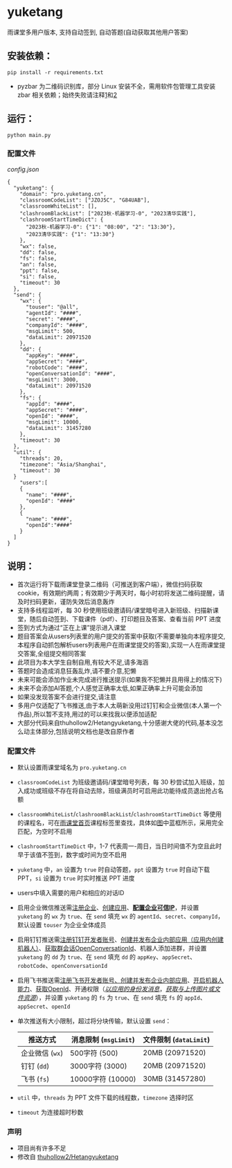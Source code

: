 # yuketang
雨课堂多用户版本, 支持自动签到, 自动答题(自动获取其他用户答案)


安装依赖：
--
```shell
pip install -r requirements.txt 
```
 - pyzbar 为二维码识别库，部分 Linux 安装不全，需用软件包管理工具安装 zbar 相关依赖；始终失败请注释[1](util.py#L32-L38)和[2](util.py#L6-L8)

运行：
--
```shell
python main.py
```

### 配置文件
*config.json*
```shell
{
  "yuketang": {
    "domain": "pro.yuketang.cn",
    "classroomCodeList": ["JZOJ5C", "G84UAB"],
    "classroomWhiteList": [],
    "clashroomBlackList": ["2023秋-机器学习-0", "2023清华实践"],
    "clashroomStartTimeDict": {
      "2023秋-机器学习-0": {"1": "08:00", "2": "13:30"},
      "2023清华实践": {"1": "13:30"}
    },
    "wx": false,
    "dd": false,
    "fs": false,
    "an": false,
    "ppt": false,
    "si": false,
    "timeout": 30
  },
  "send": {
    "wx": {
      "touser": "@all",
      "agentId": "####",
      "secret": "####",
      "companyId": "####",
      "msgLimit": 500,
      "dataLimit": 20971520
    },
    "dd": {
      "appKey": "####",
      "appSecret": "####",
      "robotCode": "####",
      "openConversationId": "####",
      "msgLimit": 3000,
      "dataLimit": 20971520
    },
    "fs": {
      "appId": "####",
      "appSecret": "####",
      "openId": "####",
      "msgLimit": 10000,
      "dataLimit": 31457280
    },
    "timeout": 30
  },
  "util": {
    "threads": 20,
    "timezone": "Asia/Shanghai",
    "timeout": 30
  }
    "users":[
    {
      "name": "####",
      "openId": "####"
    },
    {
      "name": "####",
      "openId":"####"
    }
  ]
}
```

说明：
--
 - 首次运行将下载雨课堂登录二维码（可推送到客户端），微信扫码获取 cookie，有效期约两周；有效期少于两天时，每小时初将发送二维码提醒，请及时扫码更新，谨防失效后消息轰炸<br>
 - 支持多线程监听，每 30 秒使用班级邀请码/课堂暗号进入新班级、扫描新课堂，随后自动签到、下载课件（pdf）、打印题目及答案、查看当前 PPT 进度<br>
 - 签到方式为通过“正在上课”提示进入课堂<br>
 - 题目答案会从users列表里的用户提交的答案中获取(不需要单独向本程序提交,本程序自动抓包解析users列表用户在雨课堂提交的答案),实现一人在雨课堂提交答案,全组提交相同答案<br>
 - 此项目为本大学生自制自用,有较大不足,请多海涵<br>
 - 答题时会造成消息狂轰乱炸,请不要介意,犯懒<br>
 - 未来可能会添加作业未完成进行推送提示(如果我不犯懒并且用得上的情况下)<br>
 - 未来不会添加AI答题,个人感觉正确率太低,如果正确率上升可能会添加<br>
 - 如果没发现答案不会进行提交,请注意<br>
 - 多用户仅适配了飞书推送,由于本人太萌新没用过钉钉和企业微信(本人第一个作品),所以暂不支持,用过的可以来找我以便添加适配<br>
 - 大部分代码来自thuhollow2/Hetangyuketang,十分感谢大佬的代码,基本没怎么动主体部分,包括说明文档也是改自原作者<br>

### 配置文件
 - 默认设置雨课堂域名为 `pro.yuketang.cn`<br>
 - `classroomCodeList` 为班级邀请码/课堂暗号列表，每 30 秒尝试加入班级，加入成功或班级不存在将自动去除，班级满员时可启用此功能待成员退出抢占名额<br>
 - `classroomWhiteList`/`clashroomBlackList`/`clashroomStartTimeDict` 等使用的课程名，可在[雨课堂首页](https://pro.yuketang.cn/v2/web/index)课程标签里查找，具体如[图](classroomName.png)中蓝框所示，采用完全匹配，为空时不启用<br>
 - `clashroomStartTimeDict` 中，1-7 代表周一-周日，当日时间值不为空且此时早于该值不签到，数字或时间为空不启用<br>
 - `yuketang` 中，`an` 设置为 `true` 时自动答题，`ppt` 设置为 `true` 时自动下载 PPT，`si` 设置为 `true` 时实时推送 PPT 进度<br>
  - users中填入需要的用户和相应的对话ID<br>
 - 启用企业微信推送需[注册企业](https://work.weixin.qq.com/wework_admin/register_wx?from=myhome)、[创建应用](https://work.weixin.qq.com/wework_admin/frame#apps/createApiApp)、[**配置企业可信IP**](https://work.weixin.qq.com/wework_admin/frame#apps)，并设置 `yuketang` 的 `wx` 为 `true`、在 `send` 填充 `wx` 的 `agentId`、`secret`、`companyId`，默认设置 `touser` 为企业全体成员<br>
 - 启用钉钉推送需[注册钉钉开发者账号](https://open-dev.dingtalk.com/)、[创建并发布企业内部应用（应用内创建机器人）](https://open-dev.dingtalk.com/fe/app#/corp/app)、[获取群会话OpenConversationId](https://open.dingtalk.com/document/isvapp/get-the-openconversationid-of-the-group-session)、机器人添加进群，并设置 `yuketang` 的 `dd` 为 `true`、在 `send` 填充 `dd` 的 `appKey`、`appSecret`、`robotCode`、`openConversationId`<br>
 - 启用飞书推送需[注册飞书开发者账号、创建并发布企业内部应用](https://open.feishu.cn/app?lang=zh-CN)、[开启机器人能力](https://open.feishu.cn/document/faq/trouble-shooting/how-to-enable-bot-ability)、[获取OpenId](https://open.feishu.cn/document/server-docs/im-v1/message/create)、开通权限（[*以应用的身份发消息*](https://open.feishu.cn/document/server-docs/im-v1/message/create)，[*获取与上传图片或文件资源*](https://open.feishu.cn/document/server-docs/im-v1/file/create)），并设置 `yuketang` 的 `fs` 为 `true`、在 `send` 填充 `fs` 的 `appId`、`appSecret`、`openId`<br>
 - 单次推送有大小限制，超过将分块传输，默认设置 `send`：<br>
 
    | 推送方式 | 消息限制 (`msgLimit`) | 文件限制 (`dataLimit`) | 
    | -------- | -------- | -------- |
    | 企业微信 (`wx`) | 500字符 (500) | 20MB (20971520) |
    | 钉钉 (`dd`) | 3000字符 (3000) | 20MB (20971520) |
    | 飞书 (`fs`) | 10000字符 (10000) | 30MB (31457280) |
 - `util` 中，`threads` 为 PPT 文件下载的线程数，`timezone` 选择时区<br>
 - `timeout` 为连接超时秒数<br>
### 声明
 - 项目尚有许多不足<br>
 - 修改自 [thuhollow2/Hetangyuketang](https://github.com/thuhollow2/Hetangyuketang)<br>
